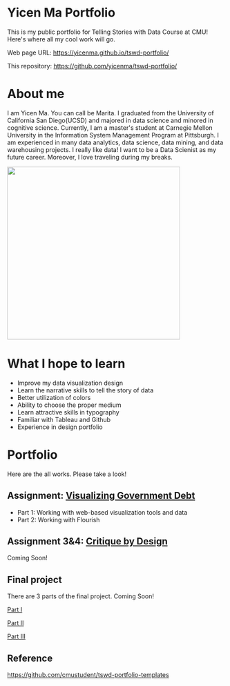 # Yicen Ma Portfolio
This is my public portfolio for Telling Stories with Data Course at CMU!  Here's where all my cool work will go. 

Web page URL: https://yicenma.github.io/tswd-portfolio/

This repository: https://github.com/yicenma/tswd-portfolio/

# About me
I am Yicen Ma. You can call be Marita. I graduated from the University of California San Diego(UCSD) and majored in data science and minored in cognitive science. Currently, I am a master's student at Carnegie Mellon University in the Information System Management Program at Pittsburgh. I am experienced in many data analytics, data science, data mining, and data warehousing projects. I really like data! I want to be a Data Scienist as my future career. Moreover, I love traveling during my breaks.

<img src="Yicen.jpg" width="400"/>


# What I hope to learn

- Improve my data visualization design
- Learn the narrative skills to tell the story of data
- Better utilization of colors
- Ability to choose the proper medium
- Learn attractive skills in typography
- Familiar with Tableau and Github
- Experience in design portfolio


# Portfolio
Here are the all works. Please take a look!

## Assignment: [Visualizing Government Debt](visualizing-government-debt.md)
- Part 1: Working with web-based visualization tools and data
- Part 2: Working with Flourish

## Assignment 3&4: [Critique by Design](critique-by-design.md)
Coming Soon!
 

## Final project
There are 3 parts of the final project. Coming Soon!

[Part I](final-project-part-one.md)

[Part II](final-project-part-two.md)

[Part III](final-project-part-three.md)


## Reference

https://github.com/cmustudent/tswd-portfolio-templates
